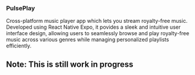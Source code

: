 ### PulsePlay

Cross-platform music player app which lets you stream royalty-free music. Developed using React Native Expo, it povides a sleek and intuitive user interface design, allowing users to seamlessly browse and play royalty-free music across various genres while managing personalized playlists efficiently.

## Note: This is still work in progress
